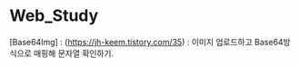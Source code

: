 # Web_Study

[Base64Img]
  : (https://jh-keem.tistory.com/35)
  : 이미지 업로드하고 Base64방식으로 매핑해 문자열 확인하기.
